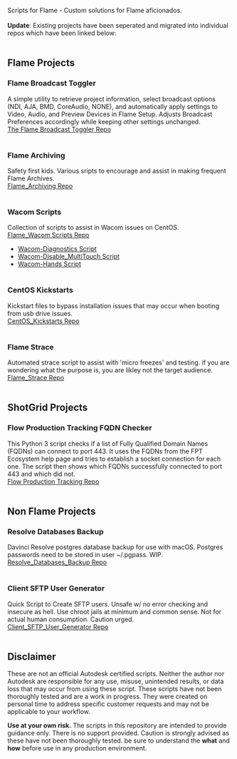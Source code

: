 Scripts for Flame - Custom solutions for Flame aficionados.
<br />
<br />
**Update**: Existing projects have been seperated and migrated into individual repos which have been linked below:
<br /><br />
## Flame Projects ##

### Flame Broadcast Toggler
A simple utility to retrieve project information, select broadcast options (NDI, AJA, BMD, CoreAudio, NONE), and automatically apply settings to Video, Audio, and Preview Devices in Flame Setup. Adjusts Broadcast Preferences accordingly while keeping other settings unchanged.<br />
[The Flame Broadcast Toggler Repo](https://github.com/flamescripts/Flame_Broadcast_Toggler)<br /><br />

### Flame Archiving
Safety first kids.  Various sripts to encourage and assist in making frequent Flame Archives.<br />
[Flame_Archiving Repo](https://github.com/flamescripts/Flame_Archiving)<br /><br />

### Wacom Scripts
Collection of scripts to assist in Wacom issues on CentOS.<br />
[Flame_Wacom Scripts Repo](https://github.com/flamescripts/Wacom/tree/main)<br />
- [Wacom-Diagnostics Script](https://github.com/flamescripts/Wacom/tree/main/Wacom-Diagnostics)<br />
- [Wacom-Disable_MultiTouch Script](https://github.com/flamescripts/Wacom/tree/main/Wacom-Disable_MultiTouch)<br />
- [Wacom-Hands Script](https://github.com/flamescripts/Wacom/tree/main/Wacom-Hands)<br /><br />

### CentOS Kickstarts
Kickstart files to bypass installation issues that may occur when booting from usb drive issues.<br />
[CentOS_Kickstarts Repo](https://github.com/flamescripts/CentOS_Kickstarts)<br /><br />

### Flame Strace
Automated strace script to assist with 'micro freezes' and testing. if you are wondering what the purpose is, you are likley not the target audience.<br />
[Flame_Strace Repo](https://github.com/flamescripts/Flame_Strace)<br /><br />

## ShotGrid Projects ##
### Flow Production Tracking FQDN Checker
This Python 3 script checks if a list of Fully Qualified Domain Names (FQDNs) can connect to port 443. It uses the FQDNs from the FPT Ecosystem help page and tries to establish a socket connection for each one. The script then shows which FQDNs successfully connected to port 443 and which did not.<br />
[Flow Production Tracking Repo](https://github.com/flamescripts/FlowProductionTracking)<br /><br />


## Non Flame Projects

### Resolve Databases Backup
Davinci Resolve postgres database backup for use with macOS. Postgres passwords need to be stored in user ~/.pgpass. WIP.<br />
[Resolve_Databases_Backup Repo](https://github.com/flamescripts/Resolve_Databases_Backup)<br /><br />

### Client SFTP User Generator
Quick Script to Create SFTP users. Unsafe w/ no error checking and insecure as hell. Use chroot jails at minimum and common sense. Not for actual human consumption. Caution urged.<br />
[Client_SFTP_User_Generator Repo](https://github.com/flamescripts/Client_SFTP_User_Generator)<br /><br />

## Disclaimer
These are not an official Autodesk certified scripts. Neither the author nor Autodesk are
responsible for any use, misuse, unintended results, or data loss that may occur from using
these script. These scripts have not been thoroughly tested and are a work in progress.  They
were created on personal time to address specific customer requests and may not be applicable
to your workflow.

**Use at your own risk.**
The scripts in this repository are intended to provide guidance only. There is no support
provided. Caution is strongly advised as these have not been thoroughly tested.  be sure to
understand the **what** and **how** before use in any production environment.
